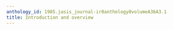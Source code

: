 ```yaml
---
anthology_id: 1985.jasis_journal-ir0anthology0volumeA36A3.1
title: Introduction and overview
---
```

